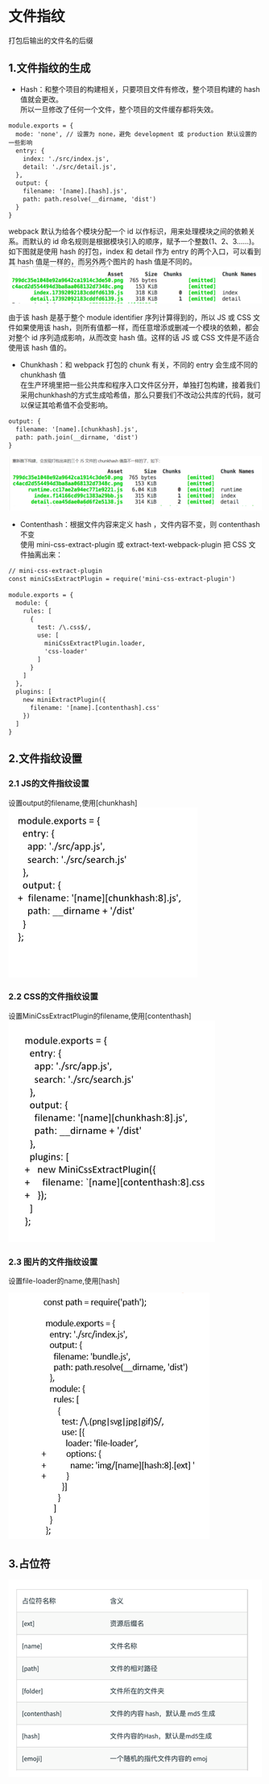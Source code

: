 # 文件指纹
打包后输出的文件名的后缀
## 1.文件指纹的生成
- Hash：和整个项目的构建相关，只要项目文件有修改，整个项目构建的 hash 值就会更改。  
所以一旦修改了任何一个文件，整个项目的文件缓存都将失效。
```
module.exports = {
  mode: 'none', // 设置为 none，避免 development 或 production 默认设置的一些影响
  entry: {
    index: './src/index.js', 
    detail: './src/detail.js',
  },
  output: {
    filename: '[name].[hash].js',
    path: path.resolve(__dirname, 'dist')
  }
}
```
webpack 默认为给各个模块分配一个 id 以作标识，用来处理模块之间的依赖关系。而默认的 id 命名规则是根据模块引入的顺序，赋予一个整数(1、2、3……)。如下图就是使用 hash 的打包，index 和 detail 作为 entry 的两个入口，可以看到其 hash 值是一样的，而另外两个图片的 hash 值是不同的。  
![](img/hash.png)    

由于该 hash 是基于整个 module identifier 序列计算得到的，所以 JS 或 CSS 文件如果使用该 hash，则所有值都一样，而任意增添或删减一个模块的依赖，都会对整个 id 序列造成影响，从而改变 hash 值。这样的话 JS 或 CSS 文件是不适合使用该 hash 值的。
- Chunkhash：和 webpack 打包的 chunk 有关，不同的 entry 会生成不同的 chunkhash 值  
在生产环境里把一些公共库和程序入口文件区分开，单独打包构建，接着我们采用chunkhash的方式生成哈希值，那么只要我们不改动公共库的代码，就可以保证其哈希值不会受影响。
```
output: {
  filename: '[name].[chunkhash].js',
  path: path.join(__dirname, 'dist')
}
```  
  
  ![](img/chunkhash.png)  
  
- Contenthash：根据文件内容来定义 hash ，文件内容不变，则 contenthash 不变  
使用 mini-css-extract-plugin 或 extract-text-webpack-plugin 把 CSS 文件抽离出来：
```
// mini-css-extract-plugin
const miniCssExtractPlugin = require('mini-css-extract-plugin')

module.exports = {
  module: {
    rules: [
      {
        test: /\.css$/,
        use: [
          miniCssExtractPlugin.loader,
          'css-loader'
        ]
      }
    ]
  },
  plugins: [
    new miniExtractPlugin({
      filename: '[name].[contenthash].css'
    })
  ]
}
```
## 2.文件指纹设置
### 2.1 JS的文件指纹设置
设置output的filename,使用[chunkhash]  
![](img/JS.png)
### 2.2 CSS的文件指纹设置
设置MiniCssExtractPlugin的filename,使用[contenthash]  
![](img/CSS文件指纹.png)
### 2.3 图片的文件指纹设置
设置file-loader的name,使用[hash]    

![](img/图片的文件指纹.png)
## 3.占位符  

![](img/占位符.png)